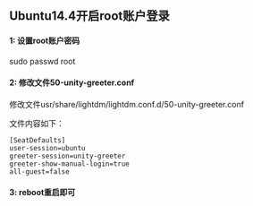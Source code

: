 
## Ubuntu14.4开启root账户登录

#### 1: 设置root账户密码
sudo passwd root

#### 2: 修改文件50-unity-greeter.conf
修改文件usr/share/lightdm/lightdm.conf.d/50-unity-greeter.conf

文件内容如下：
```
[SeatDefaults]
user-session=ubuntu
greeter-session=unity-greeter
greeter-show-manual-login=true
all-guest=false
```
#### 3: reboot重启即可
